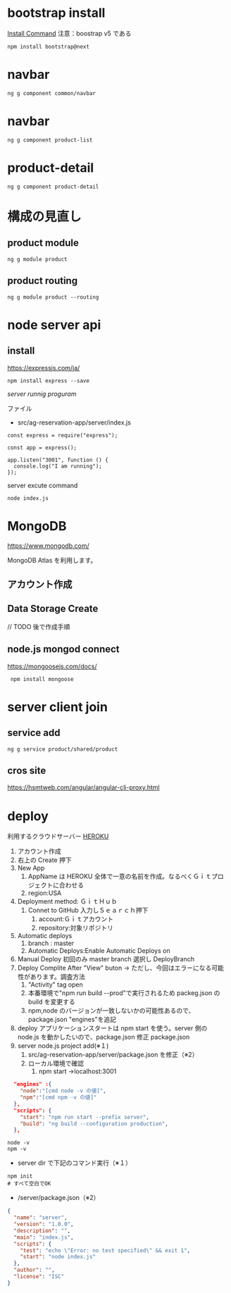 # bootstrap install

[Install Command](https://getbootstrap.jp/docs/5.0/getting-started/download/#npm)
注意：boostrap v5 である

```shell
npm install bootstrap@next
```

# navbar

```shell
ng g component common/navbar
```

# navbar

```shell
ng g component product-list
```

# product-detail

```shell
ng g component product-detail
```

# 構成の見直し

## product module

```shell
ng g module product
```

## product routing

```shell
ng g module product --routing
```

# node server api

## install

https://expressjs.com/ja/

```shell
npm install express --save
```

_server runnig proguram_

ファイル

- src/ag-reservation-app/server/index.js

```node
const express = require("express");

const app = express();

app.listen("3001", function () {
  console.log("I am running");
});
```

server excute command

```shell
node index.js
```

# MongoDB

https://www.mongodb.com/

MongoDB Atlas を利用します。

## アカウント作成

## Data Storage Create

// TODO 後で作成手順

## node.js mongod connect

https://mongoosejs.com/docs/

```shell
 npm install mongoose
```

# server client join

## service add

```shell
ng g service product/shared/product
```

## cros site

https://hsmtweb.com/angular/angular-cli-proxy.html

# deploy

利用するクラウドサーバー
[HEROKU](https://jp.heroku.com/)

1. アカウント作成
2. 右上の Create 押下
3. New App
   1. AppName は HEROKU 全体で一意の名前を作成。なるべくＧｉｔプロジェクトに合わせる
   2. region:USA
4. Deployment method: ＧｉｔＨｕｂ
   1. Connet to GitHub 入力しＳｅａｒｃｈ押下
      1. account:Ｇｉｔアカウント
      2. repository:対象リポジトリ
5. Automatic deploys
   1. branch : master
   2. Automatic Deploys:Enable Automatic Deploys on
6. Manual Deploy 初回のみ master branch 選択し DeployBranch
7. Deploy Complite After "View" buton
   → ただし、今回はエラーになる可能性があります。調査方法
   1. "Activity" tag open
   2. 本番環境で"npm run build --prod"で実行されるため packeg.json の build を変更する
   3. npm,node のバージョンが一致しないかの可能性あるので、package.json "engines"を追記
8. deploy アプリケーションスタートは npm start を使う。server 側の node.js を動かしたいので、package.json 修正
   package.json
9. server node.js project add(※１)
   1. src/ag-reservation-app/server/package.json を修正（※2）
   2. ローカル環境で確認
      1. npm start
         →localhost:3001

```json
  "engines" :{
    "node":"[cmd node -v の値]",
    "npm":"[cmd npm -v の値]"
  },
  "scripts": {
    "start": "npm run start --prefix server",
    "build": "ng build --configuration production",
  },
```

```shell
node -v
npm -v
```

- server dir で下記のコマンド実行（※１）

```shell
npm init
# すべて空白でOK
```

- /server/package.json（※2）

```json
{
  "name": "server",
  "version": "1.0.0",
  "description": "",
  "main": "index.js",
  "scripts": {
    "test": "echo \"Error: no test specified\" && exit 1",
    "start": "node index.js"
  },
  "author": "",
  "license": "ISC"
}
```

```shell

```

```shell

```

```shell

```

```shell

```

```shell

```

```shell

```

```shell

```

```shell

```

```shell

```

```shell

```

```shell

```

```shell

```
